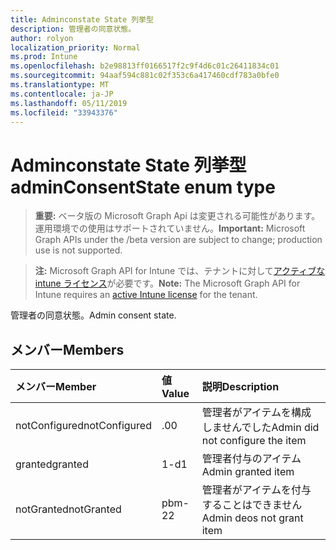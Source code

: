 ```yaml
---
title: Adminconstate State 列挙型
description: 管理者の同意状態。
author: rolyon
localization_priority: Normal
ms.prod: Intune
ms.openlocfilehash: b2e98813ff0166517f2c9f4d6c01c26411834c01
ms.sourcegitcommit: 94aaf594c881c02f353c6a417460cdf783a0bfe0
ms.translationtype: MT
ms.contentlocale: ja-JP
ms.lasthandoff: 05/11/2019
ms.locfileid: "33943376"
---
```

# <a name="adminconsentstate-enum-type"></a><span data-ttu-id="f7c6f-103">Adminconstate State 列挙型</span><span class="sxs-lookup"><span data-stu-id="f7c6f-103">adminConsentState enum type</span></span>

> <span data-ttu-id="f7c6f-104">**重要:** ベータ版の Microsoft Graph Api は変更される可能性があります。運用環境での使用はサポートされていません。</span><span class="sxs-lookup"><span data-stu-id="f7c6f-104">**Important:** Microsoft Graph APIs under the /beta version are subject to change; production use is not supported.</span></span>

> <span data-ttu-id="f7c6f-105">**注:** Microsoft Graph API for Intune では、テナントに対して[アクティブな intune ライセンス](https://go.microsoft.com/fwlink/?linkid=839381)が必要です。</span><span class="sxs-lookup"><span data-stu-id="f7c6f-105">**Note:** The Microsoft Graph API for Intune requires an [active Intune license](https://go.microsoft.com/fwlink/?linkid=839381) for the tenant.</span></span>

<span data-ttu-id="f7c6f-106">管理者の同意状態。</span><span class="sxs-lookup"><span data-stu-id="f7c6f-106">Admin consent state.</span></span>

## <a name="members"></a><span data-ttu-id="f7c6f-107">メンバー</span><span class="sxs-lookup"><span data-stu-id="f7c6f-107">Members</span></span>
|<span data-ttu-id="f7c6f-108">メンバー</span><span class="sxs-lookup"><span data-stu-id="f7c6f-108">Member</span></span>|<span data-ttu-id="f7c6f-109">値</span><span class="sxs-lookup"><span data-stu-id="f7c6f-109">Value</span></span>|<span data-ttu-id="f7c6f-110">説明</span><span class="sxs-lookup"><span data-stu-id="f7c6f-110">Description</span></span>|
|:---|:---|:---|
|<span data-ttu-id="f7c6f-111">notConfigured</span><span class="sxs-lookup"><span data-stu-id="f7c6f-111">notConfigured</span></span>|<span data-ttu-id="f7c6f-112">.0</span><span class="sxs-lookup"><span data-stu-id="f7c6f-112">0</span></span>|<span data-ttu-id="f7c6f-113">管理者がアイテムを構成しませんでした</span><span class="sxs-lookup"><span data-stu-id="f7c6f-113">Admin did not configure the item</span></span>|
|<span data-ttu-id="f7c6f-114">granted</span><span class="sxs-lookup"><span data-stu-id="f7c6f-114">granted</span></span>|<span data-ttu-id="f7c6f-115">1-d</span><span class="sxs-lookup"><span data-stu-id="f7c6f-115">1</span></span>|<span data-ttu-id="f7c6f-116">管理者付与のアイテム</span><span class="sxs-lookup"><span data-stu-id="f7c6f-116">Admin granted item</span></span>|
|<span data-ttu-id="f7c6f-117">notGranted</span><span class="sxs-lookup"><span data-stu-id="f7c6f-117">notGranted</span></span>|<span data-ttu-id="f7c6f-118">pbm-2</span><span class="sxs-lookup"><span data-stu-id="f7c6f-118">2</span></span>|<span data-ttu-id="f7c6f-119">管理者がアイテムを付与することはできません</span><span class="sxs-lookup"><span data-stu-id="f7c6f-119">Admin deos not grant item</span></span>|




